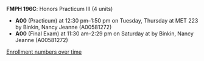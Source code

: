 **FMPH 196C**: Honors Practicum III (4 units)

- **A00** (Practicum) at 12:30 pm–1:50 pm on Tuesday, Thursday at MET 223 by Binkin, Nancy Jeanne (A00581272)
- **A00** (Final Exam) at 11:30 am–2:29 pm on Saturday at   by Binkin, Nancy Jeanne (A00581272)

[Enrollment numbers over time](./FMPH196C.tsv)
